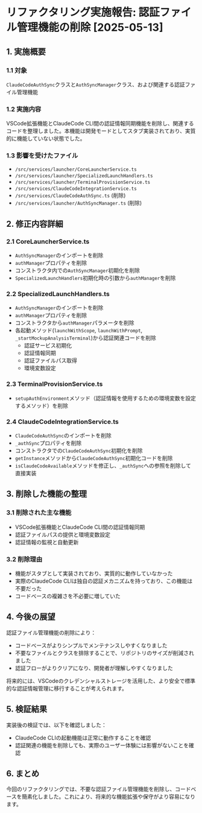 # リファクタリング実施報告: 認証ファイル管理機能の削除 [2025-05-13]

## 1. 実施概要

### 1.1 対象
`ClaudeCodeAuthSync`クラスと`AuthSyncManager`クラス、および関連する認証ファイル管理機能

### 1.2 実施内容
VSCode拡張機能とClaudeCode CLI間の認証情報同期機能を削除し、関連するコードを整理しました。本機能は開発モードとしてスタブ実装されており、実質的に機能していない状態でした。

### 1.3 影響を受けたファイル
- `/src/services/launcher/CoreLauncherService.ts`
- `/src/services/launcher/SpecializedLaunchHandlers.ts`
- `/src/services/launcher/TerminalProvisionService.ts`
- `/src/services/ClaudeCodeIntegrationService.ts`
- `/src/services/ClaudeCodeAuthSync.ts` (削除)
- `/src/services/launcher/AuthSyncManager.ts` (削除)

## 2. 修正内容詳細

### 2.1 CoreLauncherService.ts
- `AuthSyncManager`のインポートを削除
- `authManager`プロパティを削除
- コンストラクタ内での`AuthSyncManager`初期化を削除
- `SpecializedLaunchHandlers`初期化時の引数から`authManager`を削除

### 2.2 SpecializedLaunchHandlers.ts
- `AuthSyncManager`のインポートを削除
- `authManager`プロパティを削除
- コンストラクタから`authManager`パラメータを削除
- 各起動メソッド(`launchWithScope`, `launchWithPrompt`, `_startMockupAnalysisTerminal`)から認証関連コードを削除
  - 認証サービス初期化
  - 認証情報同期
  - 認証ファイルパス取得
  - 環境変数設定

### 2.3 TerminalProvisionService.ts
- `setupAuthEnvironment`メソッド（認証情報を使用するための環境変数を設定するメソッド）を削除

### 2.4 ClaudeCodeIntegrationService.ts
- `ClaudeCodeAuthSync`のインポートを削除
- `_authSync`プロパティを削除
- コンストラクタでの`ClaudeCodeAuthSync`初期化を削除
- `getInstance`メソッドから`ClaudeCodeAuthSync`初期化コードを削除
- `isClaudeCodeAvailable`メソッドを修正し、`_authSync`への参照を削除して直接実装

## 3. 削除した機能の整理

### 3.1 削除された主な機能
- VSCode拡張機能とClaudeCode CLI間の認証情報同期
- 認証ファイルパスの提供と環境変数設定
- 認証情報の監視と自動更新

### 3.2 削除理由
- 機能がスタブとして実装されており、実質的に動作していなかった
- 実際のClaudeCode CLIは独自の認証メカニズムを持っており、この機能は不要だった
- コードベースの複雑さを不必要に増していた

## 4. 今後の展望

認証ファイル管理機能の削除により：
- コードベースがよりシンプルでメンテナンスしやすくなりました
- 不要なファイルとクラスを排除することで、リポジトリのサイズが削減されました
- 認証フローがよりクリアになり、開発者が理解しやすくなりました

将来的には、VSCodeのクレデンシャルストレージを活用した、より安全で標準的な認証情報管理に移行することが考えられます。

## 5. 検証結果

実装後の検証では、以下を確認しました：
- ClaudeCode CLIの起動機能は正常に動作することを確認
- 認証関連の機能を削除しても、実際のユーザー体験には影響がないことを確認

## 6. まとめ

今回のリファクタリングでは、不要な認証ファイル管理機能を削除し、コードベースを簡素化しました。これにより、将来的な機能拡張や保守がより容易になります。